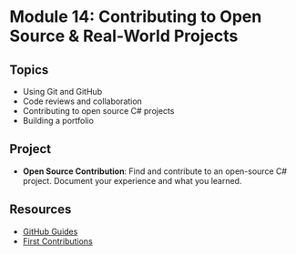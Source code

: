 # Module 14: Contributing to Open Source & Real-World Projects

## Topics
- Using Git and GitHub
- Code reviews and collaboration
- Contributing to open source C# projects
- Building a portfolio

## Project
- **Open Source Contribution**: Find and contribute to an open-source C# project. Document your experience and what you learned.

## Resources
- [GitHub Guides](https://guides.github.com/)
- [First Contributions](https://firstcontributions.github.io/)
